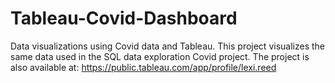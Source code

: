 # Tableau-Covid-Dashboard
Data visualizations using Covid data and Tableau. This project visualizes the same data used in the SQL data exploration Covid project. The project is also available at: https://public.tableau.com/app/profile/lexi.reed

